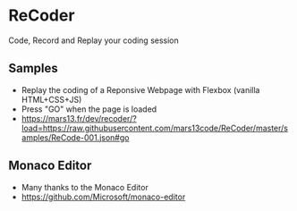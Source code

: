 # ReCoder

Code, Record and Replay your coding session


## Samples

* Replay the coding of a Reponsive Webpage with Flexbox (vanilla HTML+CSS+JS)
* Press "GO" when the page is loaded
* https://mars13.fr/dev/recoder/?load=https://raw.githubusercontent.com/mars13code/ReCoder/master/samples/ReCode-001.json#go

## Monaco Editor

* Many thanks to the Monaco Editor
* https://github.com/Microsoft/monaco-editor
